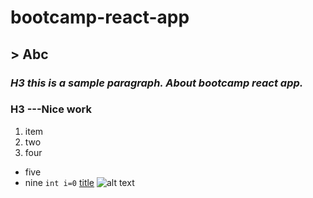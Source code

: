 # bootcamp-react-app
## > Abc

### *H3 this is a sample paragraph. About bootcamp react app.*
### H3 ---Nice work
1. item
2. two
3. four

- five
- nine
     `int i=0`
[title](www.google.com)
![alt text](![YOUSAF](https://github.com/4-Abdullah/bootcamp-react-app/assets/81546596/10edac61-6142-460c-ba3a-31bb79b230a8))
